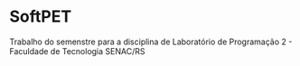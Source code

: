 # SoftPET
Trabalho do semenstre para a disciplina de Laboratório de Programação 2 - Faculdade de Tecnologia SENAC/RS
